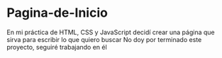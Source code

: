 # Pagina-de-Inicio
En mi práctica de HTML, CSS y JavaScript decidí crear una página que sirva para escribir lo que quiero buscar
No doy por terminado este proyecto, seguiré trabajando en él 
